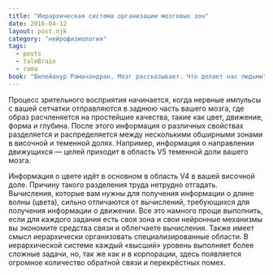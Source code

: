 ```yaml
---
title: "Иерархическая система организации мозговых зон"
date: 2016-04-12
layout: post.njk
category: "нейрофизиология"
tags:
  - posts
  - taleBrain
  - rama
book: "Вилейанур Рамачандран. Мозг рассказывает. Что делает нас людьми"
---
```


Процесс зрительного восприятия начинается, когда нервные импульсы с вашей сетчатки отправляются в заднюю часть вашего мозга, где образ расчленяется на простейшие качества, такие как цвет, движение, форма и глубина. После этого информация о различных свойствах разделяется и распределяется между несколькими обширными зонами в височной и теменной долях. Например, информация о направлении движущихся — целей приходит в область V5 теменной доли вашего мозга.

Информация о цвете идёт в основном в область V4 в вашей височной доле. Причину такого разделения труда нетрудно отгадать. Вычисления, которые вам нужны для получения информации о длине волны (цвета), сильно отличаются от вычислений, требующихся для получения информации о движении. Все это намного проще выполнить, если для каждого задания есть своя зона и свои нейронные механизмы вы экономите средства связи и облегчаете вычисления. Также имеет смысл иерархически организовать специализированные области. В иерархической системе каждый «высший» уровень выполняет более сложные задачи, но, так же как и в корпорации, здесь появляется огромное количество обратной связи и перекрёстных помех.

